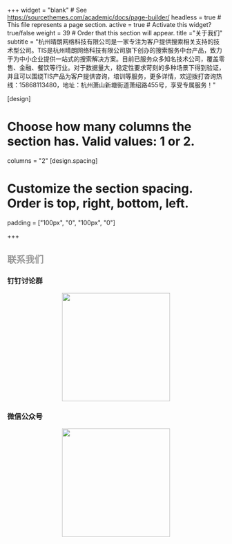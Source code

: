 +++
widget = "blank"  # See https://sourcethemes.com/academic/docs/page-builder/
headless = true  # This file represents a page section.
active = true  # Activate this widget? true/false
weight = 39  # Order that this section will appear.
title ="关于我们"
subtitle = "杭州晴朗网络科技有限公司是一家专注为客户提供搜索相关支持的技术型公司。TIS是杭州晴朗网络科技有限公司旗下创办的搜索服务中台产品，致力于为中小企业提供一站式的搜索解决方案。目前已服务众多知名技术公司，覆盖零售、金融、餐饮等行业。对于数据量大，稳定性要求苛刻的多种场景下得到验证，并且可以围绕TIS产品为客户提供咨询，培训等服务，更多详情，欢迎拨打咨询热线：15868113480，地址：杭州萧山新塘街道萧绍路455号，享受专属服务！"

[design]
  # Choose how many columns the section has. Valid values: 1 or 2.
  columns = "2"
[design.spacing]
  # Customize the section spacing. Order is top, right, bottom, left.
  padding = ["100px", "0", "100px", "0"]
   
+++
<h2 style="color:#999999">
联系我们
</h2>
<div class="row featurette">
  <div class="col-12 col-sm-6">
    <h3>钉钉讨论群</h3>
    <center><img src="/img/tis/dingding_talk_group.jpeg" width="250"></center>
  </div>
  <div class="col-12 col-sm-6">
    <h3>微信公众号</h3>
    <center><img src="/img/tis/weixin_talk_group.jpg" width="250"></center>
  </div>
</div>
